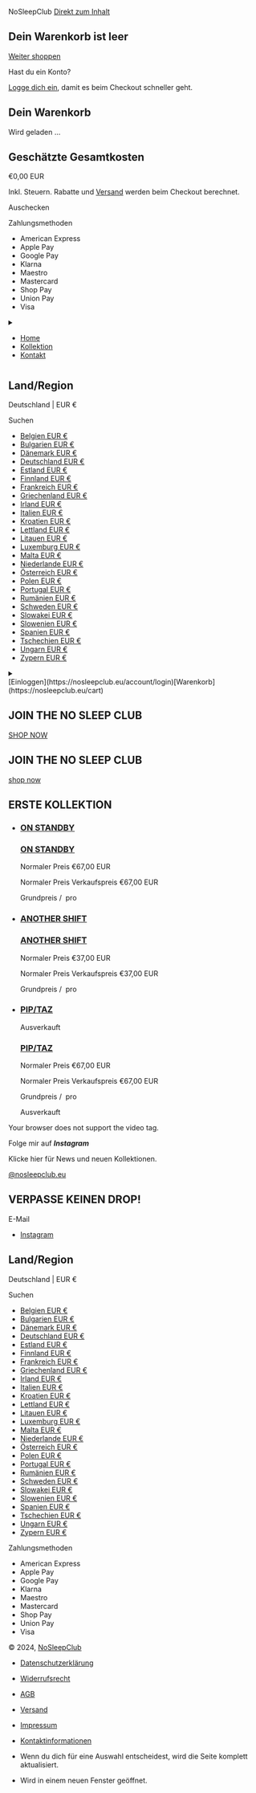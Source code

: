 NoSleepClub [Direkt zum Inhalt](https://nosleepclub.eu/#MainContent)

Dein Warenkorb ist leer
----------

[Weiter shoppen](https://nosleepclub.eu/collections/all)

Hast du ein Konto?

[Logge dich ein](https://nosleepclub.eu/account/login), damit es beim Checkout schneller geht.

Dein Warenkorb
----------

 Wird geladen ...

Geschätzte Gesamtkosten
----------

€0,00 EUR

Inkl. Steuern. Rabatte und [Versand](https://nosleepclub.eu/policies/shipping-policy) werden beim Checkout berechnet.

 Auschecken

Zahlungsmethoden

* American Express
* Apple Pay
* Google Pay
* Klarna
* Maestro
* Mastercard
* Shop Pay
* Union Pay
* Visa

<details id="Details-menu-drawer-container" class="menu-drawer-container"> <summary class="header__icon header__icon--menu header__icon--summary link focus-inset" aria-label="Menü"> </summary>

* [Home](https://nosleepclub.eu/)
* [Kollektion](https://nosleepclub.eu/collections/all-product)
* [Kontakt](https://nosleepclub.eu/pages/contact)

[Einloggen](https://nosleepclub.eu/account/login)

 Land/Region
----------

Deutschland | EUR €

Suchen

* [Belgien EUR €](https://nosleepclub.eu/#)
* [Bulgarien EUR €](https://nosleepclub.eu/#)
* [Dänemark EUR €](https://nosleepclub.eu/#)
* [Deutschland EUR €](https://nosleepclub.eu/#)
* [Estland EUR €](https://nosleepclub.eu/#)
* [Finnland EUR €](https://nosleepclub.eu/#)
* [Frankreich EUR €](https://nosleepclub.eu/#)
* [Griechenland EUR €](https://nosleepclub.eu/#)
* [Irland EUR €](https://nosleepclub.eu/#)
* [Italien EUR €](https://nosleepclub.eu/#)
* [Kroatien EUR €](https://nosleepclub.eu/#)
* [Lettland EUR €](https://nosleepclub.eu/#)
* [Litauen EUR €](https://nosleepclub.eu/#)
* [Luxemburg EUR €](https://nosleepclub.eu/#)
* [Malta EUR €](https://nosleepclub.eu/#)
* [Niederlande EUR €](https://nosleepclub.eu/#)
* [Österreich EUR €](https://nosleepclub.eu/#)
* [Polen EUR €](https://nosleepclub.eu/#)
* [Portugal EUR €](https://nosleepclub.eu/#)
* [Rumänien EUR €](https://nosleepclub.eu/#)
* [Schweden EUR €](https://nosleepclub.eu/#)
* [Slowakei EUR €](https://nosleepclub.eu/#)
* [Slowenien EUR €](https://nosleepclub.eu/#)
* [Spanien EUR €](https://nosleepclub.eu/#)
* [Tschechien EUR €](https://nosleepclub.eu/#)
* [Ungarn EUR €](https://nosleepclub.eu/#)
* [Zypern EUR €](https://nosleepclub.eu/#)

* [Instagram](https://www.instagram.com/nosleepclub.eu/profilecard/?igsh=NTlmY21rNzAxd3A5)

</details>

* [Home](https://nosleepclub.eu/)
* [Kollektion](https://nosleepclub.eu/collections/all-product)
* [Kontakt](https://nosleepclub.eu/pages/contact)

[](https://nosleepclub.eu/)
==========

Land/Region
----------

Deutschland | EUR €

Suchen

* [Belgien EUR €](https://nosleepclub.eu/#)
* [Bulgarien EUR €](https://nosleepclub.eu/#)
* [Dänemark EUR €](https://nosleepclub.eu/#)
* [Deutschland EUR €](https://nosleepclub.eu/#)
* [Estland EUR €](https://nosleepclub.eu/#)
* [Finnland EUR €](https://nosleepclub.eu/#)
* [Frankreich EUR €](https://nosleepclub.eu/#)
* [Griechenland EUR €](https://nosleepclub.eu/#)
* [Irland EUR €](https://nosleepclub.eu/#)
* [Italien EUR €](https://nosleepclub.eu/#)
* [Kroatien EUR €](https://nosleepclub.eu/#)
* [Lettland EUR €](https://nosleepclub.eu/#)
* [Litauen EUR €](https://nosleepclub.eu/#)
* [Luxemburg EUR €](https://nosleepclub.eu/#)
* [Malta EUR €](https://nosleepclub.eu/#)
* [Niederlande EUR €](https://nosleepclub.eu/#)
* [Österreich EUR €](https://nosleepclub.eu/#)
* [Polen EUR €](https://nosleepclub.eu/#)
* [Portugal EUR €](https://nosleepclub.eu/#)
* [Rumänien EUR €](https://nosleepclub.eu/#)
* [Schweden EUR €](https://nosleepclub.eu/#)
* [Slowakei EUR €](https://nosleepclub.eu/#)
* [Slowenien EUR €](https://nosleepclub.eu/#)
* [Spanien EUR €](https://nosleepclub.eu/#)
* [Tschechien EUR €](https://nosleepclub.eu/#)
* [Ungarn EUR €](https://nosleepclub.eu/#)
* [Zypern EUR €](https://nosleepclub.eu/#)

<details> <summary class="header__icon header__icon--search header__icon--summary link focus-inset modal__toggle" aria-haspopup="dialog" aria-label="Suchen"> </summary>

Suchen

</details> [Einloggen](https://nosleepclub.eu/account/login)[Warenkorb](https://nosleepclub.eu/cart)

 JOIN THE NO SLEEP CLUB
----------

[SHOP NOW](https://nosleepclub.eu/collections/all-product)

 JOIN THE NO SLEEP CLUB
----------

[shop now]()

 ERSTE KOLLEKTION
----------

* ### [ON STANDBY](https://nosleepclub.eu/products/hoodie)  ###

  ### [ON STANDBY](https://nosleepclub.eu/products/hoodie)  ###

  Normaler Preis  €67,00 EUR

  Normaler Preis Verkaufspreis  €67,00 EUR

  Grundpreis /  pro

* ### [ANOTHER SHIFT](https://nosleepclub.eu/products/shirt)  ###

  ### [ANOTHER SHIFT](https://nosleepclub.eu/products/shirt)  ###

  Normaler Preis  €37,00 EUR

  Normaler Preis Verkaufspreis  €37,00 EUR

  Grundpreis /  pro

* ### [PIP/TAZ](https://nosleepclub.eu/products/hoodie-2)  ###

  Ausverkauft

  ### [PIP/TAZ](https://nosleepclub.eu/products/hoodie-2)  ###

  Normaler Preis  €67,00 EUR

  Normaler Preis Verkaufspreis  €67,00 EUR

  Grundpreis /  pro

  Ausverkauft

 Your browser does not support the video tag.

Folge mir auf ***Instagram***

Klicke hier für News und neuen Kollektionen.

[@nosleepclub.eu](https://www.instagram.com/nosleepclub.eu/)

VERPASSE KEINEN DROP!
----------

 E-Mail

* [Instagram](https://www.instagram.com/nosleepclub.eu/profilecard/?igsh=NTlmY21rNzAxd3A5)

Land/Region
----------

Deutschland | EUR €

Suchen

* [Belgien EUR €](https://nosleepclub.eu/#)
* [Bulgarien EUR €](https://nosleepclub.eu/#)
* [Dänemark EUR €](https://nosleepclub.eu/#)
* [Deutschland EUR €](https://nosleepclub.eu/#)
* [Estland EUR €](https://nosleepclub.eu/#)
* [Finnland EUR €](https://nosleepclub.eu/#)
* [Frankreich EUR €](https://nosleepclub.eu/#)
* [Griechenland EUR €](https://nosleepclub.eu/#)
* [Irland EUR €](https://nosleepclub.eu/#)
* [Italien EUR €](https://nosleepclub.eu/#)
* [Kroatien EUR €](https://nosleepclub.eu/#)
* [Lettland EUR €](https://nosleepclub.eu/#)
* [Litauen EUR €](https://nosleepclub.eu/#)
* [Luxemburg EUR €](https://nosleepclub.eu/#)
* [Malta EUR €](https://nosleepclub.eu/#)
* [Niederlande EUR €](https://nosleepclub.eu/#)
* [Österreich EUR €](https://nosleepclub.eu/#)
* [Polen EUR €](https://nosleepclub.eu/#)
* [Portugal EUR €](https://nosleepclub.eu/#)
* [Rumänien EUR €](https://nosleepclub.eu/#)
* [Schweden EUR €](https://nosleepclub.eu/#)
* [Slowakei EUR €](https://nosleepclub.eu/#)
* [Slowenien EUR €](https://nosleepclub.eu/#)
* [Spanien EUR €](https://nosleepclub.eu/#)
* [Tschechien EUR €](https://nosleepclub.eu/#)
* [Ungarn EUR €](https://nosleepclub.eu/#)
* [Zypern EUR €](https://nosleepclub.eu/#)

Zahlungsmethoden

* American Express
* Apple Pay
* Google Pay
* Klarna
* Maestro
* Mastercard
* Shop Pay
* Union Pay
* Visa

© 2024, [NoSleepClub](https://nosleepclub.eu/)

* [Datenschutzerklärung](https://nosleepclub.eu/policies/privacy-policy)
* [Widerrufsrecht](https://nosleepclub.eu/policies/refund-policy)
* [AGB](https://nosleepclub.eu/policies/terms-of-service)
* [Versand](https://nosleepclub.eu/policies/shipping-policy)
* [Impressum](https://nosleepclub.eu/policies/legal-notice)
* [Kontaktinformationen](https://nosleepclub.eu/policies/contact-information)

* Wenn du dich für eine Auswahl entscheidest, wird die Seite komplett aktualisiert.
* Wird in einem neuen Fenster geöffnet.
